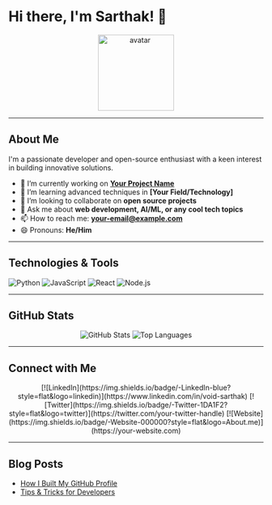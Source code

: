 <!-- Welcome Section -->
# Hi there, I'm **Sarthak**! 👋

<!-- You can replace the image URL with your own avatar or any fun image -->
<p align="center">
  <img src="https://github.com/void-sarthak.png" alt="avatar" width="150" height="150" />
</p>

---

<!-- About Me Section -->
## About Me
I'm a passionate developer and open-source enthusiast with a keen interest in building innovative solutions.  
- 🔭 I’m currently working on **[Your Project Name](#)**  
- 🌱 I’m learning advanced techniques in **[Your Field/Technology]**  
- 👯 I’m looking to collaborate on **open source projects**  
- 💬 Ask me about **web development, AI/ML, or any cool tech topics**  
- 📫 How to reach me: **[your-email@example.com](mailto:your-email@example.com)**  
- 😄 Pronouns: **He/Him**  

---

<!-- Technologies & Tools Section -->
## Technologies & Tools
![Python](https://img.shields.io/badge/-Python-3776AB?style=flat&logo=python&logoColor=white)
![JavaScript](https://img.shields.io/badge/-JavaScript-F7DF1E?style=flat&logo=javascript&logoColor=black)
![React](https://img.shields.io/badge/-React-61DAFB?style=flat&logo=react&logoColor=black)
![Node.js](https://img.shields.io/badge/-Node.js-339933?style=flat&logo=nodedotjs&logoColor=white)
<!-- Add or remove badges as needed -->

---

<!-- GitHub Stats Section -->
## GitHub Stats
<div align="center">
  <img src="https://github-readme-stats.vercel.app/api?username=void-sarthak&show_icons=true&theme=tokyonight" alt="GitHub Stats" />
  <img src="https://github-readme-stats.vercel.app/api/top-langs/?username=void-sarthak&layout=compact&theme=tokyonight" alt="Top Languages" />
</div>

---

<!-- Connect with Me Section -->
## Connect with Me
<div align="center">
  [![LinkedIn](https://img.shields.io/badge/-LinkedIn-blue?style=flat&logo=linkedin)](https://www.linkedin.com/in/void-sarthak)
  [![Twitter](https://img.shields.io/badge/-Twitter-1DA1F2?style=flat&logo=twitter)](https://twitter.com/your-twitter-handle)
  [![Website](https://img.shields.io/badge/-Website-000000?style=flat&logo=About.me)](https://your-website.com)
</div>

---

<!-- Optional: Blog Posts or Recent Activity -->
## Blog Posts
<!-- BLOG-POST-LIST:START -->
- [How I Built My GitHub Profile](#)
- [Tips & Tricks for Developers](#)
<!-- BLOG-POST-LIST:END -->
